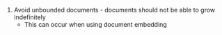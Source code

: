 1. Avoid unbounded documents - documents should not be able to grow indefinitely
    - This can occur when using document embedding

    
